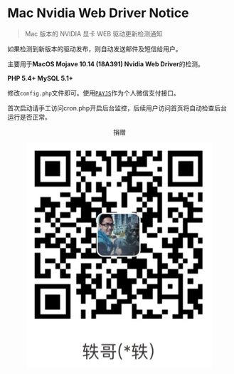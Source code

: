 # Mac Nvidia Web Driver Notice

> Mac 版本的 NVIDIA 显卡 WEB 驱动更新检测通知

如果检测到新版本的驱动发布，则自动发送邮件及短信给用户。

主要用于**MacOS Mojave 10.14 (18A391) Nvidia Web Driver**的检测。

**PHP 5.4+ MySQL 5.1+**

修改`config.php`文件即可。使用[`PAYJS`](https://payjs.cn/ref/DPEBRZ)作为个人微信支付接口。

首次启动请手工访问cron.php开启后台监控，后续用户访问首页将自动检查后台运行是否正常。

<p style="width: 100%;text-align: center;">捐赠</p>
<p style="width: 100%;text-align: center;"><img src="donate.png" /></p>
